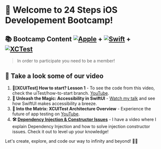 # 👋 Welcome to 24 Steps iOS Developement Bootcamp!

## 📚 Bootcamp Content   [![Apple](https://img.shields.io/badge/Apple-informational?style=flat&logo=apple&logoColor=white&color=4AB197)](https://developer.apple.com) + [![Swift](https://img.shields.io/badge/Swift-informational?style=flat&logo=swift&logoColor=white&color=4AB197)](https://swift.org) + [![XCTest](https://img.shields.io/badge/iOS-XCTest-informational?style=flat&logo=swift&logoColor=white&color=4AB197)](https://developer.apple.com/documentation/xctest)

> In order to participate you need to be a member!

## 🎯 Take a look some of our video
1. **🧪[XCUITest] How to start? Lesson 1** - To see the code from this video, check the uiTest/how-to-start branch. [YouTube](https://youtu.be/ATb25pY6Sqo?si=dmzFI1moOG5N1Rb3).
2. **🌈 Unleash the Magic: Accessibility in SwiftUI** - [Watch my talk](https://youtu.be/PbZlNedEii8?si=VewMH6LRI-5u8u7w) and see how SwiftUI makes accessibility a breeze.
3. **🚀 Into the Matrix: XCUITest Architecture Overview** - Experience the future of app testing on [YouTube](https://www.youtube.com/watch?v=sTLhZ30ax5A).
4. **🛠️ [Dependency Injection & Constructor Issues](https://youtu.be/6Z9aYmkIIkU?si=kI9pxpOmU2JJoZ4V)** - I have a video where I explain Dependency Injection and how to solve injection constructor issues. Check it out to level up your knowledge!

Let's create, explore, and code our way to infinity and beyond! 🚀🌌
